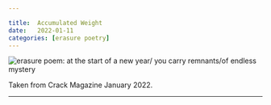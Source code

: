 ```yaml
---

title:  Accumulated Weight
date:   2022-01-11
categories: [erasure poetry]
---
```


<img src="https://www.davidralphlewis.co.uk/assets/images/articles/2022/carrying.jpeg" alt="erasure poem: at the start of a new year/ you carry remnants/of endless mystery" title="mysteries like why I continue to make these five years on" class="responsive"><br>

Taken from Crack Magazine January 2022.

***
